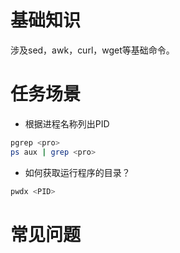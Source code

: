 # 基础知识
涉及sed，awk，curl，wget等基础命令。

# 任务场景
* 根据进程名称列出PID
```bash
pgrep <pro>
ps aux | grep <pro>
```

* 如何获取运行程序的目录？
```bash
pwdx <PID>
```

# 常见问题
